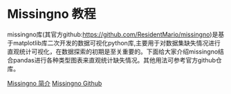 # Missingno 教程

<show-structure depth="3"/>


missingno库(其官方github:https://github.com/ResidentMario/missingno)是基于matplotlib库二次开发的数据可视化python库,主要用于对数据集缺失情况进行直观统计可视化，在数据探索的初期是至关重要的。下面给大家介绍missingno结合pandas进行各种类型图表来直观统计缺失情况。其他用法可参考官方github仓库。


<seealso>
<category ref="ref_docs">
    <a href="https://mp.weixin.qq.com/s/rE-GnjZJfJo_A7LPTS7rPw">Missingno 简介</a>
</category>
<category ref="ref_github">
    <a href="https://github.com/ResidentMario/missingno">Missingno Github</a>
</category>
<category ref="ref_issues"></category>
<category ref="ref_hf"></category>
<category ref="ref_ms"></category>
</seealso>
